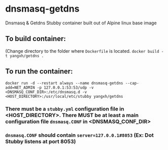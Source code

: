 # dnsmasq-getdns
Dnsmasq &amp; Getdns Stubby container built out of Alpine linux base image

## To build container:
 (Change directory to the folder where `Dockerfile` is located.
`docker build -t yangxh/getdns .`

## To run the container:
`docker run -d --restart always --name dnsmasq-getdns --cap-add=NET_ADMIN -p 127.0.0.1:53:53/udp -v <DNSMASQ_CONF_DIR>:/etc/dnsmasq.d -v <HOST_DIRECTORY>:/usr/local/etc/stubby yangxh/getdns`
### There must be a `stubby.yml` configuration file in <HOST_DIRECTORY>. There MUST be at least a main configuration file `dnsmasq.CONF` in <DNSMASQ_CONF_DIR>
### `dnsmasq.CONF` should contain `server=127.0.0.1#8053` (Ex: Dot Stubby listens at port 8053)
